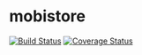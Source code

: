 # mobistore
[![Build Status](https://secure.travis-ci.org/aaronchen2k/mobistore.png?branch=master)](https://travis-ci.org/aaronchen2k/mobistore)
[![Coverage Status](https://coveralls.io/repos/aaronchen2k/mobistore/badge.svg?branch=master)](https://coveralls.io/r/aaronchen2k/mobistore/?branch=master)
